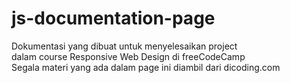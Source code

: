 # js-documentation-page
Dokumentasi yang dibuat untuk menyelesaikan project <br>
dalam course Responsive Web Design di freeCodeCamp <br>
Segala materi yang ada dalam page ini diambil dari dicoding.com <br>
